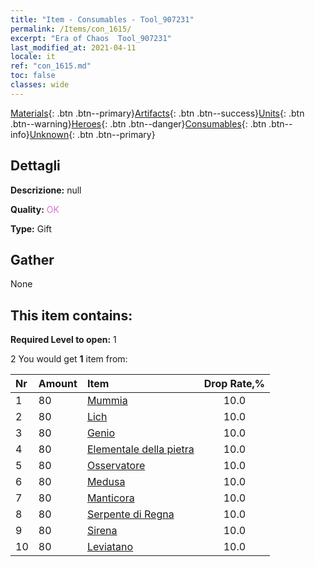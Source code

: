 ```yaml
---
title: "Item - Consumables - Tool_907231"
permalink: /Items/con_1615/
excerpt: "Era of Chaos  Tool_907231"
last_modified_at: 2021-04-11
locale: it
ref: "con_1615.md"
toc: false
classes: wide
---
```

 [Materials](/it/Items/){: .btn .btn--primary}[Artifacts](/it/Items/Artifacts/){: .btn .btn--success}[Units](/it/Items/Units/){: .btn .btn--warning}[Heroes](/it/Items/Heroes/){: .btn .btn--danger}[Consumables](/it/Items/Consumables/){: .btn .btn--info}[Unknown](/it/Items/Unknown/){: .btn .btn--primary}

## Dettagli
 **Descrizione:** null

 **Quality:** <span style="color: #DA70D6">OK</span>

 **Type:** Gift

## Gather

  None

## This item contains:

 **Required Level to open:** 1

 2 You would get **1** item  from:

  | Nr | Amount |     Item    | Drop Rate,% |
  |:---|:-------|:------------|:---------:|
  | 1 | 80 | [Mummia](/it/Items/unt_215/) | 10.0 | 
  | 2 | 80 | [Lich](/it/Items/unt_212/) | 10.0 | 
  | 3 | 80 | [Genio](/it/Items/unt_239/) | 10.0 | 
  | 4 | 80 | [Elementale della pietra](/it/Items/unt_266/) | 10.0 | 
  | 5 | 80 | [Osservatore](/it/Items/unt_246/) | 10.0 | 
  | 6 | 80 | [Medusa](/it/Items/unt_247/) | 10.0 | 
  | 7 | 80 | [Manticora](/it/Items/unt_249/) | 10.0 | 
  | 8 | 80 | [Serpente di Regna](/it/Items/unt_276/) | 10.0 | 
  | 9 | 80 | [Sirena](/it/Items/unt_277/) | 10.0 | 
  | 10 | 80 | [Leviatano](/it/Items/unt_280/) | 10.0 | 
